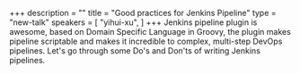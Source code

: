 +++
description = ""
title = "Good practices for Jenkins Pipeline"
type = "new-talk"
speakers = [
        "yihui-xu",
]
+++
Jenkins pipeline plugin is awesome, based on Domain Specific Language in Groovy, the plugin makes pipeline scriptable and makes it incredible to complex, multi-step DevOps pipelines. Let's go through some Do's and Don'ts of writing Jenkins pipelines.